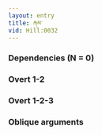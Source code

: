 ```yaml
---
layout: entry
title: རྐམ་
vid: Hill:0032
---
```

### Dependencies (N = 0)


### Overt 1-2


### Overt 1-2-3


### Oblique arguments

